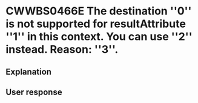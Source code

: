 # CWWBS0466E The destination ''0'' is not supported for resultAttribute ''1'' in this context. You can use ''2'' instead. Reason: ''3''.

## Explanation

## User response